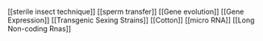 [[sterile insect technique]]
[[sperm transfer]]
[[Gene evolution]]
[[Gene Expression]]
[[Transgenic Sexing Strains]]
[[Cotton]]
[[micro RNA]]
[[Long Non-coding Rnas]]
